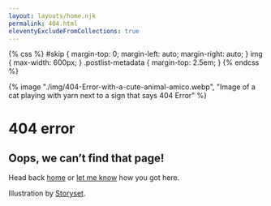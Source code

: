 ```yaml
---
layout: layouts/home.njk
permalink: 404.html
eleventyExcludeFromCollections: true
---
```


{% css %}
#skip { margin-top: 0; margin-left: auto; margin-right: auto; }
img { max-width: 600px; }
.postlist-metadata { margin-top: 2.5em; }
{% endcss %}

  {% image "./img/404-Error-with-a-cute-animal-amico.webp", "Image of a cat playing with yarn next to a sign that says 404 Error" %}

  # 404 error
  ## Oops, we can’t find that page!
  <p>Head back <a href="/">home</a> or <a href="mailto:june@fascianistas.com">let me know</a> how you got here.</p>

  <p class="postlist-metadata">Illustration by <a href="https://storyset.com/web">Storyset</a>.


<!--

Read more: https://www.11ty.dev/docs/quicktips/not-found/

This will work for both GitHub pages and Netlify:

* https://help.github.com/articles/creating-a-custom-404-page-for-your-github-pages-site/
* https://www.netlify.com/docs/redirects/#custom-404

-->
